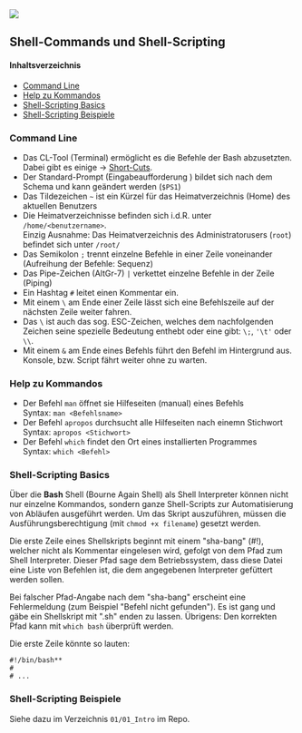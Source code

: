 <div class="jumbotron"><img class="icon" src="themen/img/terminal.png">
    <h2>Shell-Commands und Shell-Scripting</h2>
</div>


#### Inhaltsverzeichnis

<!-- MarkdownTOC levels=3 -->

- [Command Line](#command-line)
- [Help zu Kommandos](#help-zu-kommandos)
- [Shell-Scripting Basics](#shell-scripting-basics)
- [Shell-Scripting Beispiele](#shell-scripting-beispiele)

<!-- /MarkdownTOC -->


<a id="command-line"></a>
### Command Line
* Das CL-Tool (Terminal) ermöglicht es die Befehle der Bash abzusetzten. Dabei gibt es einige &#8594;&nbsp;<a href="https://www.howtogeek.com/howto/ubuntu/keyboard-shortcuts-for-bash-command-shell-for-ubuntu-debian-suse-redhat-linux-etc/" target="tab">Short-Cuts</a>.
* Der Standard-Prompt (Eingabeaufforderung ) bildet sich nach dem Schema und kann geändert werden (`$PS1`)
* Das Tildezeichen `~` ist ein Kürzel für das Heimatverzeichnis (Home) des aktuellen Benutzers
* Die Heimatverzeichnisse befinden sich i.d.R. unter `/home/<benutzername>`.  <br> 
  Einzig Ausnahme: Das Heimatverzeichnis des Administratorusers (`root`) befindet sich unter `/root/`  
* Das Semikolon `;` trennt einzelne Befehle in einer Zeile voneinander (Aufreihung der Befehle: Sequenz)
* Das Pipe-Zeichen  (AltGr-7) `|` verkettet einzelne Befehle in der Zeile (Piping)
* Ein Hashtag `#` leitet einen Kommentar ein. 
* Mit einem `\` am Ende einer Zeile lässt sich eine Befehlszeile auf der nächsten Zeile weiter fahren.
* Das  `\` ist auch das sog. ESC-Zeichen, welches dem nachfolgenden Zeichen seine spezielle Bedeutung enthebt oder eine gibt: `\;`, `'\t'` oder `\\`. 
* Mit einem `&` am Ende eines Befehls führt den Befehl im Hintergrund aus. Konsole, bzw. Script fährt weiter ohne zu warten.
    
<a id="help-zu-kommandos"></a>
### Help zu Kommandos
* Der Befehl `man` öffnet sie Hilfeseiten (manual) eines Befehls <br> Syntax: `man <Befehlsname>`
* Der Befehl `apropos` durchsucht alle Hilfeseiten nach einemn Stichwort <br> Syntax: `apropos <Stichwort>`
* Der Befehl `which` findet den Ort eines installierten Programmes <br> Syntax: `which <Befehl>`


<a id="shell-scripting-basics"></a>
### Shell-Scripting Basics
Über die **Bash** Shell (Bourne Again Shell) als Shell Interpreter können nicht nur einzelne Kommandos, sondern ganze Shell-Scripts zur Automatisierung von Abläufen ausgeführt werden.
Um das Skript auszuführen, müssen die Ausführungsberechtigung (mit `chmod +x filename`) gesetzt werden.

Die erste Zeile eines Shellskripts beginnt mit einem "sha-bang" (#!), welcher nicht als Kommentar eingelesen wird, gefolgt von dem Pfad zum Shell Interpreter. Dieser Pfad sage dem Betriebssystem, dass diese Datei eine Liste von Befehlen ist, die dem angegebenen Interpreter gefüttert werden sollen. 

Bei falscher Pfad-Angabe nach dem "sha-bang" erscheint eine Fehlermeldung (zum Beispiel "Befehl nicht gefunden"). Es ist gang und gäbe ein Shellskript mit ".sh" enden zu lassen. Übrigens: Den korrekten Pfad kann mit <code>which bash</code> überprüft werden.

Die erste Zeile könnte so lauten:
```
#!/bin/bash**
# 
# ...
```

<a id="shell-scripting-beispiele"></a>
### Shell-Scripting Beispiele
Siehe dazu im Verzeichnis <code>01/01_Intro</code> im Repo.
